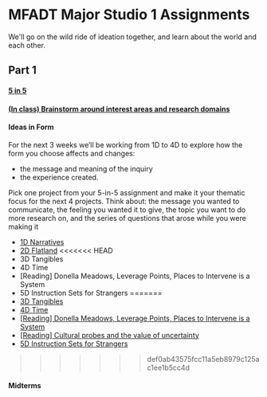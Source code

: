 # MFADT Major Studio 1 Assignments

We'll go on the wild ride of ideation together, and learn about the world and each other.

## Part 1
#### [5 in 5](five-in-five.md)
#### [(In class) Brainstorm around interest areas and research domains](brainstorm-domains.md)

#### Ideas in Form
For the next 3 weeks we’ll be working from 1D to 4D to explore how the form you choose affects and changes: 
* the message and meaning of the inquiry 
* the experience created.

Pick one project from your 5-in-5 assignment and make it your thematic focus for the next 4 projects. 
Think about:  the message you wanted to communicate, the feeling you wanted it to give, the topic you want to do more research on, and the series of questions that arose while you were making it

* [1D Narratives](ideas-in-form-1D.md)
* [2D Flatland](ideas-in-form-2D3D.md)
<<<<<<< HEAD
* 3D Tangibles
* 4D Time
* [Reading] Donella Meadows, Leverage Points, Places to Intervene is a System
* 5D Instruction Sets for Strangers
=======
* [3D Tangibles](ideas-in-form-2D3D.md)
* [4D Time](ideas-in-form-4D.md)
* [[Reading] Donella Meadows, Leverage Points, Places to Intervene is a System](http://www.donellameadows.org/wp-content/userfiles/Leverage_Points.pdf)
* [[Reading] Cultural probes and the value of uncertainty](http://citeseerx.ist.psu.edu/viewdoc/download?doi=10.1.1.691.5487&rep=rep1&type=pdf)
* [5D Instruction Sets for Strangers](ideas-in-form-5D.md)
>>>>>>> def0ab43575fcc11a5eb8979c125ac1ee1b5cc4d
#### Midterms

